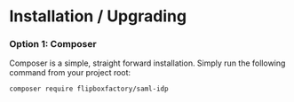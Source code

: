 # Installation / Upgrading

### Option 1: Composer
Composer is a simple, straight forward installation.  Simply run the following command from your project root:

```bash
composer require flipboxfactory/saml-idp
```
